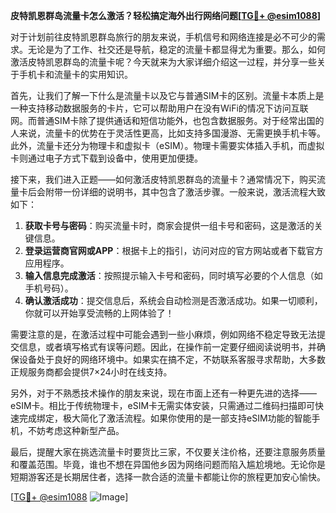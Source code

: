**皮特凯恩群岛流量卡怎么激活？轻松搞定海外出行网络问题[[TG💪+ @esim1088](https://t.me/s/esim1088)]**

对于计划前往皮特凯恩群岛旅行的朋友来说，手机信号和网络连接是必不可少的需求。无论是为了工作、社交还是导航，稳定的流量卡都显得尤为重要。那么，如何激活皮特凯恩群岛的流量卡呢？今天就来为大家详细介绍这一过程，并分享一些关于手机卡和流量卡的实用知识。

首先，让我们了解一下什么是流量卡以及它与普通SIM卡的区别。流量卡本质上是一种支持移动数据服务的卡片，它可以帮助用户在没有WiFi的情况下访问互联网。而普通SIM卡除了提供通话和短信功能外，也包含数据服务。对于经常出国的人来说，流量卡的优势在于灵活性更高，比如支持多国漫游、无需更换手机卡等。此外，流量卡还分为物理卡和虚拟卡（eSIM）。物理卡需要实体插入手机，而虚拟卡则通过电子方式下载到设备中，使用更加便捷。

接下来，我们进入正题——如何激活皮特凯恩群岛的流量卡？通常情况下，购买流量卡后会附带一份详细的说明书，其中包含了激活步骤。一般来说，激活流程大致如下：

1. **获取卡号与密码**：购买流量卡时，商家会提供一组卡号和密码，这是激活的关键信息。
2. **登录运营商官网或APP**：根据卡上的指引，访问对应的官方网站或者下载官方应用程序。
3. **输入信息完成激活**：按照提示输入卡号和密码，同时填写必要的个人信息（如手机号码）。
4. **确认激活成功**：提交信息后，系统会自动检测是否激活成功。如果一切顺利，你就可以开始享受流畅的上网体验了！

需要注意的是，在激活过程中可能会遇到一些小麻烦，例如网络不稳定导致无法提交信息，或者填写格式有误等问题。因此，在操作前一定要仔细阅读说明书，并确保设备处于良好的网络环境中。如果实在搞不定，不妨联系客服寻求帮助，大多数正规服务商都会提供7×24小时在线支持。

另外，对于不熟悉技术操作的朋友来说，现在市面上还有一种更先进的选择——eSIM卡。相比于传统物理卡，eSIM卡无需实体安装，只需通过二维码扫描即可快速完成绑定，极大简化了激活流程。如果你使用的是一部支持eSIM功能的智能手机，不妨考虑这种新型产品。

最后，提醒大家在挑选流量卡时要货比三家，不仅要关注价格，还要注意服务质量和覆盖范围。毕竟，谁也不想在异国他乡因为网络问题而陷入尴尬境地。无论你是短期游客还是长期居住者，选择一款合适的流量卡都能让你的旅程更加安心愉快。

[[TG💪+ @esim1088](https://t.me/s/esim1088) ![Image](https://i.postimg.cc/4NQfJmqS/Snipaste-2025-05-13-00-14-12.png)]